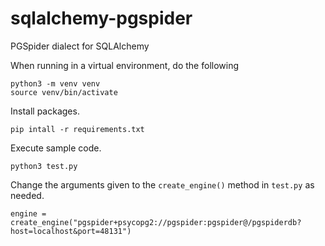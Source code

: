 # sqlalchemy-pgspider

PGSpider dialect for SQLAlchemy

When running in a virtual environment, do the following
```
python3 -m venv venv
source venv/bin/activate 
```

Install packages.

```
pip intall -r requirements.txt 
```

Execute sample code.
```
python3 test.py
```

Change the arguments given to the `create_engine()` method in `test.py` as needed.

```
engine = create_engine("pgspider+psycopg2://pgspider:pgspider@/pgspiderdb?host=localhost&port=48131")
```

